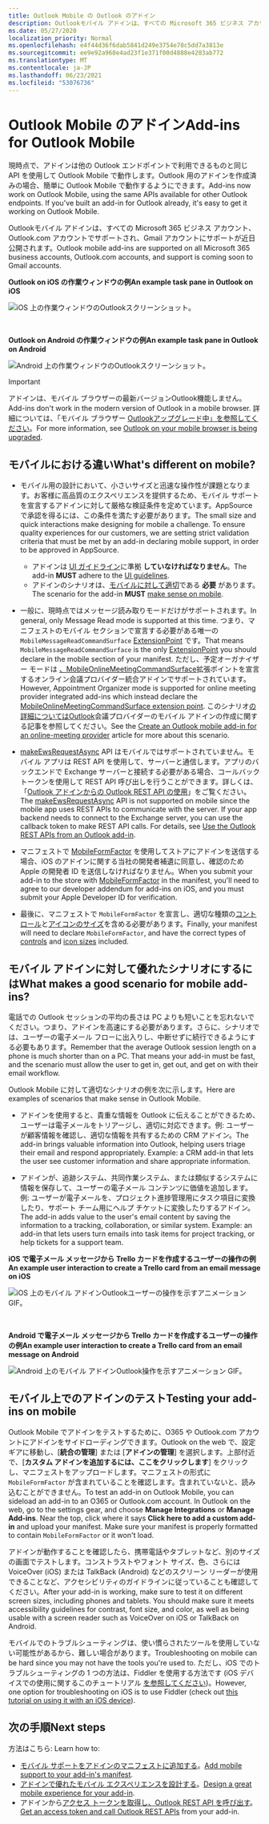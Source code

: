 ```yaml
---
title: Outlook Mobile の Outlook のアドイン
description: Outlookモバイル アドインは、すべての Microsoft 365 ビジネス アカウント、Outlook.com アカウントでサポートされ、Gmail アカウントにサポートが近日公開されます。
ms.date: 05/27/2020
localization_priority: Normal
ms.openlocfilehash: e4f44d36f6dab5841d249e3754e78c5dd7a3813e
ms.sourcegitcommit: ee9e92a968e4ad23f1e371f00d4888e4203ab772
ms.translationtype: MT
ms.contentlocale: ja-JP
ms.lasthandoff: 06/23/2021
ms.locfileid: "53076736"
---
```

# <a name="add-ins-for-outlook-mobile"></a><span data-ttu-id="11992-103">Outlook Mobile のアドイン</span><span class="sxs-lookup"><span data-stu-id="11992-103">Add-ins for Outlook Mobile</span></span>

<span data-ttu-id="11992-p101">現時点で、アドインは他の Outlook エンドポイントで利用できるものと同じ API を使用して Outlook Mobile で動作します。Outlook 用のアドインを作成済みの場合、簡単に Outlook Mobile で動作するようにできます。</span><span class="sxs-lookup"><span data-stu-id="11992-p101">Add-ins now work on Outlook Mobile, using the same APIs available for other Outlook endpoints. If you've built an add-in for Outlook already, it's easy to get it working on Outlook Mobile.</span></span>

<span data-ttu-id="11992-106">Outlookモバイル アドインは、すべての Microsoft 365 ビジネス アカウント、Outlook.com アカウントでサポートされ、Gmail アカウントにサポートが近日公開されます。</span><span class="sxs-lookup"><span data-stu-id="11992-106">Outlook mobile add-ins are supported on all Microsoft 365 business accounts, Outlook.com accounts, and support is coming soon to Gmail accounts.</span></span>

<span data-ttu-id="11992-107">**Outlook on iOS の作業ウィンドウの例**</span><span class="sxs-lookup"><span data-stu-id="11992-107">**An example task pane in Outlook on iOS**</span></span>

![iOS 上の作業ウィンドウのOutlookスクリーンショット。](../images/outlook-mobile-addin-taskpane.png)

<br/>

<span data-ttu-id="11992-109">**Outlook on Android の作業ウィンドウの例**</span><span class="sxs-lookup"><span data-stu-id="11992-109">**An example task pane in Outlook on Android**</span></span>

![Android 上の作業ウィンドウのOutlookスクリーンショット。](../images/outlook-mobile-addin-taskpane-android.png)

> [!IMPORTANT]
> <span data-ttu-id="11992-111">アドインは、モバイル ブラウザーの最新バージョンOutlook機能しません。</span><span class="sxs-lookup"><span data-stu-id="11992-111">Add-ins don't work in the modern version of Outlook in a mobile browser.</span></span> <span data-ttu-id="11992-112">詳細については、「モバイル ブラウザー [Outlookアップグレード中」を参照してください](https://techcommunity.microsoft.com/t5/outlook-blog/outlook-on-your-mobile-browser-is-being-upgraded/ba-p/1125816)。</span><span class="sxs-lookup"><span data-stu-id="11992-112">For more information, see [Outlook on your mobile browser is being upgraded](https://techcommunity.microsoft.com/t5/outlook-blog/outlook-on-your-mobile-browser-is-being-upgraded/ba-p/1125816).</span></span>

## <a name="whats-different-on-mobile"></a><span data-ttu-id="11992-113">モバイルにおける違い</span><span class="sxs-lookup"><span data-stu-id="11992-113">What's different on mobile?</span></span>

- <span data-ttu-id="11992-p103">モバイル用の設計において、小さいサイズと迅速な操作性が課題となります。お客様に高品質のエクスペリエンスを提供するため、モバイル サポートを宣言するアドインに対して厳格な検証条件を定めています。AppSource で承認を得るには、この条件を満たす必要があります。</span><span class="sxs-lookup"><span data-stu-id="11992-p103">The small size and quick interactions make designing for mobile a challenge. To ensure quality experiences for our customers, we are setting strict validation criteria that must be met by an add-in declaring mobile support, in order to be approved in AppSource.</span></span>
  - <span data-ttu-id="11992-116">アドインは [UI ガイドライン](outlook-addin-design.md)に準拠 **していなければなりません**。</span><span class="sxs-lookup"><span data-stu-id="11992-116">The add-in **MUST** adhere to the [UI guidelines](outlook-addin-design.md).</span></span>
  - <span data-ttu-id="11992-117">アドインのシナリオは、[モバイルに対して適切](#what-makes-a-good-scenario-for-mobile-add-ins)である **必要** があります。</span><span class="sxs-lookup"><span data-stu-id="11992-117">The scenario for the add-in **MUST** [make sense on mobile](#what-makes-a-good-scenario-for-mobile-add-ins).</span></span>

- <span data-ttu-id="11992-118">一般に、現時点ではメッセージ読み取りモードだけがサポートされます。</span><span class="sxs-lookup"><span data-stu-id="11992-118">In general, only Message Read mode is supported at this time.</span></span> <span data-ttu-id="11992-119">つまり、マニフェストのモバイル セクションで宣言する必要がある唯一の `MobileMessageReadCommandSurface` [ExtensionPoint](../reference/manifest/extensionpoint.md#mobilemessagereadcommandsurface) です。</span><span class="sxs-lookup"><span data-stu-id="11992-119">That means `MobileMessageReadCommandSurface` is the only [ExtensionPoint](../reference/manifest/extensionpoint.md#mobilemessagereadcommandsurface) you should declare in the mobile section of your manifest.</span></span> <span data-ttu-id="11992-120">ただし、予定オーガナイザー モードは [、MobileOnlineMeetingCommandSurface](../reference/manifest/extensionpoint.md#mobileonlinemeetingcommandsurface)拡張ポイントを宣言するオンライン会議プロバイダー統合アドインでサポートされています。</span><span class="sxs-lookup"><span data-stu-id="11992-120">However, Appointment Organizer mode is supported for online meeting provider integrated add-ins which instead declare the [MobileOnlineMeetingCommandSurface extension point](../reference/manifest/extensionpoint.md#mobileonlinemeetingcommandsurface).</span></span> <span data-ttu-id="11992-121">このシナリオ[の詳細についてはOutlook](online-meeting.md)会議プロバイダーのモバイル アドインの作成に関する記事を参照してください。</span><span class="sxs-lookup"><span data-stu-id="11992-121">See the [Create an Outlook mobile add-in for an online-meeting provider](online-meeting.md) article for more about this scenario.</span></span>

- <span data-ttu-id="11992-p105">[makeEwsRequestAsync](../reference/objectmodel/preview-requirement-set/office.context.mailbox.md#methods) API はモバイルではサポートされていません。モバイル アプリは REST API を使用して、サーバーと通信します。アプリのバックエンドで Exchange サーバーと接続する必要がある場合、コールバック トークンを使用して REST API 呼び出しを行うことができます。詳しくは、「[Outlook アドインからの Outlook REST API の使用](use-rest-api.md)」をご覧ください。</span><span class="sxs-lookup"><span data-stu-id="11992-p105">The [makeEwsRequestAsync](../reference/objectmodel/preview-requirement-set/office.context.mailbox.md#methods) API is not supported on mobile since the mobile app uses REST APIs to communicate with the server. If your app backend needs to connect to the Exchange server, you can use the callback token to make REST API calls. For details, see [Use the Outlook REST APIs from an Outlook add-in](use-rest-api.md).</span></span>

- <span data-ttu-id="11992-125">マニフェストで [MobileFormFactor](../reference/manifest/mobileformfactor.md) を使用してストアにアドインを送信する場合、iOS のアドインに関する当社の開発者補遺に同意し、確認のため Apple の開発者 ID を送信しなければなりません。</span><span class="sxs-lookup"><span data-stu-id="11992-125">When you submit your add-in to the store with [MobileFormFactor](../reference/manifest/mobileformfactor.md) in the manifest, you'll need to agree to our developer addendum for add-ins on iOS, and you must submit your Apple Developer ID for verification.</span></span>

- <span data-ttu-id="11992-126">最後に、マニフェストで `MobileFormFactor` を宣言し、適切な種類の[コントロール](../reference/manifest/control.md)と[アイコンのサイズ](../reference/manifest/icon.md)を含める必要があります。</span><span class="sxs-lookup"><span data-stu-id="11992-126">Finally, your manifest will need to declare `MobileFormFactor`, and have the correct types of [controls](../reference/manifest/control.md) and [icon sizes](../reference/manifest/icon.md) included.</span></span>

## <a name="what-makes-a-good-scenario-for-mobile-add-ins"></a><span data-ttu-id="11992-127">モバイル アドインに対して優れたシナリオにするには</span><span class="sxs-lookup"><span data-stu-id="11992-127">What makes a good scenario for mobile add-ins?</span></span>

<span data-ttu-id="11992-p106">電話での Outlook セッションの平均の長さは PC よりも短いことを忘れないでください。つまり、アドインを高速にする必要があります。さらに、シナリオでは、ユーザーの電子メール フローに出入りし、中断せずに続行できるようにする必要もあります。</span><span class="sxs-lookup"><span data-stu-id="11992-p106">Remember that the average Outlook session length on a phone is much shorter than on a PC. That means your add-in must be fast, and the scenario must allow the user to get in, get out, and get on with their email workflow.</span></span>

<span data-ttu-id="11992-130">Outlook Mobile に対して適切なシナリオの例を次に示します。</span><span class="sxs-lookup"><span data-stu-id="11992-130">Here are examples of scenarios that make sense in Outlook Mobile.</span></span>

- <span data-ttu-id="11992-p107">アドインを使用すると、貴重な情報を Outlook に伝えることができるため、ユーザーは電子メールをトリアージし、適切に対応できます。例: ユーザーが顧客情報を確認し、適切な情報を共有するための CRM アドイン。</span><span class="sxs-lookup"><span data-stu-id="11992-p107">The add-in brings valuable information into Outlook, helping users triage their email and respond appropriately. Example: a CRM add-in that lets the user see customer information and share appropriate information.</span></span>

- <span data-ttu-id="11992-p108">アドインが、追跡システム、共同作業システム、または類似するシステムに情報を保存して、ユーザーの電子メール コンテンツに価値を追加します。例: ユーザーが電子メールを、プロジェクト進捗管理用にタスク項目に変換したり、サポート チーム用にヘルプ チケットに変換したりするアドイン。</span><span class="sxs-lookup"><span data-stu-id="11992-p108">The add-in adds value to the user's email content by saving the information to a tracking, collaboration, or similar system. Example: an add-in that lets users turn emails into task items for project tracking, or help tickets for a support team.</span></span>

<span data-ttu-id="11992-135">**iOS で電子メール メッセージから Trello カードを作成するユーザーの操作の例**</span><span class="sxs-lookup"><span data-stu-id="11992-135">**An example user interaction to create a Trello card from an email message on iOS**</span></span>

![iOS 上のモバイル アドインOutlookユーザーの操作を示すアニメーション GIF。](../images/outlook-mobile-addin-interaction.gif)

<br/>

<span data-ttu-id="11992-137">**Android で電子メール メッセージから Trello カードを作成するユーザーの操作の例**</span><span class="sxs-lookup"><span data-stu-id="11992-137">**An example user interaction to create a Trello card from an email message on Android**</span></span>

![Android 上のモバイル アドインOutlook操作を示すアニメーション GIF。](../images/outlook-mobile-addin-interaction-android.gif)

## <a name="testing-your-add-ins-on-mobile"></a><span data-ttu-id="11992-139">モバイル上でのアドインのテスト</span><span class="sxs-lookup"><span data-stu-id="11992-139">Testing your add-ins on mobile</span></span>

<span data-ttu-id="11992-p109">Outlook Mobile でアドインをテストするために、O365 や Outlook.com アカウントにアドインをサイドローディングできます。Outlook on the web で、設定ギアに移動し、[**統合の管理**] または [**アドインの管理**] を選択します。上部付近で、[**カスタム アドインを追加するには、ここをクリックします**] をクリックし、マニフェストをアップロードします。マニフェストの形式に `MobileFormFactor` が含まれていることを確認します。含まれていないと、読み込むことができません。</span><span class="sxs-lookup"><span data-stu-id="11992-p109">To test an add-in on Outlook Mobile, you can sideload an add-in to an O365 or Outlook.com account. In Outlook on the web, go to the settings gear, and choose **Manage Integrations** or **Manage Add-ins**. Near the top, click where it says **Click here to add a custom add-in** and upload your manifest. Make sure your manifest is properly formatted to contain `MobileFormFactor` or it won't load.</span></span>

<span data-ttu-id="11992-p110">アドインが動作することを確認したら、携帯電話やタブレットなど、別のサイズの画面でテストします。コンストラストやフォント サイズ、色、さらには VoiceOver (iOS) または TalkBack (Android) などのスクリーン リーダーが使用できることなど、アクセシビリティのガイドラインに従っていることも確認してください。</span><span class="sxs-lookup"><span data-stu-id="11992-p110">After your add-in is working, make sure to test it on different screen sizes, including phones and tablets. You should make sure it meets accessibility guidelines for contrast, font size, and color, as well as being usable with a screen reader such as VoiceOver on iOS or TalkBack on Android.</span></span>

<span data-ttu-id="11992-145">モバイルでのトラブルシューティングは、使い慣らされたツールを使用していない可能性があるから、難しい場合があります。</span><span class="sxs-lookup"><span data-stu-id="11992-145">Troubleshooting on mobile can be hard since you may not have the tools you're used to.</span></span> <span data-ttu-id="11992-146">ただし、iOS でのトラブルシューティングの 1 つの方法は、Fiddler を使用する方法です (iOS デバイスでの使用に関するこのチュートリアル [を参照してください](https://www.telerik.com/blogs/using-fiddler-with-apple-ios-devices))。</span><span class="sxs-lookup"><span data-stu-id="11992-146">However, one option for troubleshooting on iOS is to use Fiddler (check out [this tutorial on using it with an iOS device](https://www.telerik.com/blogs/using-fiddler-with-apple-ios-devices)).</span></span>

## <a name="next-steps"></a><span data-ttu-id="11992-147">次の手順</span><span class="sxs-lookup"><span data-stu-id="11992-147">Next steps</span></span>

<span data-ttu-id="11992-148">方法はこちら: </span><span class="sxs-lookup"><span data-stu-id="11992-148">Learn how to:</span></span>

- <span data-ttu-id="11992-149">[モバイル サポートをアドインのマニフェストに追加する](add-mobile-support.md)。</span><span class="sxs-lookup"><span data-stu-id="11992-149">[Add mobile support to your add-in's manifest](add-mobile-support.md).</span></span>
- <span data-ttu-id="11992-150">[アドインで優れたモバイル エクスペリエンスを設計する](outlook-addin-design.md)。</span><span class="sxs-lookup"><span data-stu-id="11992-150">[Design a great mobile experience for your add-in](outlook-addin-design.md).</span></span>
- <span data-ttu-id="11992-151">アドインから[アクセス トークンを取得し、Outlook REST API を呼び出す](use-rest-api.md)。</span><span class="sxs-lookup"><span data-stu-id="11992-151">[Get an access token and call Outlook REST APIs](use-rest-api.md) from your add-in.</span></span>
